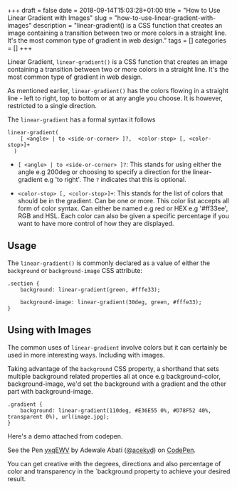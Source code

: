 +++
draft = false
date = 2018-09-14T15:03:28+01:00
title = "How to Use Linear Gradient with Images"
slug = "how-to-use-linear-gradient-with-images"
description = "linear-gradient() is a CSS function that creates an image containing a transition between two or more colors in a straight line. It's the most common type of gradient in web design."
tags = []
categories = []
+++

Linear Gradient, `linear-gradient()` is a CSS function that creates an image containing a transition between two or more colors in a straight line. It's the most common type of gradient in web design.

As mentioned earlier, `linear-gradient()` has the colors flowing in a straight line - left to right, top to bottom or at any angle you choose. It is however, restricted to a single direction.

The `linear-gradient` has a formal syntax it follows
```
linear-gradient(
    [ <angle> | to <side-or-corner> ]?,  <color-stop> [, <color-stop>]+
  )
```
* `[ <angle> | to <side-or-corner> ]?`: This stands for using either the angle e.g 200deg or choosing to specify a direction for the linear-gradient e.g 'to right'. The `?` indicates that this is optional.

* `<color-stop> [, <color-stop>]+`: This stands for the list of colors that should be in the gradient. Can be one or more. This color list accepts all form of color syntax. Can either be named e.g red or HEX e.g '#ff33ee', RGB and HSL. Each color can also be given a specific percentage if you want to have more control of how they are displayed.

## Usage
The `linear-gradient()` is commonly declared as a value of either the `background` or `background-image` CSS attribute:

```
.section {
    background: linear-gradient(green, #fffe33);

    background-image: linear-gradient(30deg, green, #fffe33);
}
```

## Using with Images
The common uses of `linear-gradient` involve colors but it can certainly be used in more interesting ways. Including with images.

Taking advantage of the `background` CSS property, a shorthand that sets multiple background related properties all at once e.g background-color, background-image, we'd set the background with a gradient and the other part with background-image.

```
.gradient {
    background: linear-gradient(110deg, #E36E55 0%, #D78F52 40%, transparent 0%), url(image.jpg);
}
```

Here's a demo attached from codepen.

<p data-height="265" data-theme-id="0" data-slug-hash="yxqEWV" data-default-tab="css,result" data-user="acekyd" data-pen-title="yxqEWV" class="codepen">See the Pen <a href="https://codepen.io/acekyd/pen/yxqEWV/">yxqEWV</a> by Adewale Abati (<a href="https://codepen.io/acekyd">@acekyd</a>) on <a href="https://codepen.io">CodePen</a>.</p>
<script async src="https://static.codepen.io/assets/embed/ei.js"></script>

You can get creative with the degrees, directions and also percentage of color and transparency in the `background property to achieve your desired result.